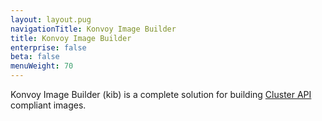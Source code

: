 ```yaml
---
layout: layout.pug
navigationTitle: Konvoy Image Builder
title: Konvoy Image Builder
enterprise: false
beta: false
menuWeight: 70
---
```


Konvoy Image Builder (kib) is a complete solution for building
[Cluster API](https://cluster-api.sigs.k8s.io/) compliant images.
